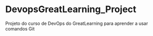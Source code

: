 # DevopsGreatLearning_Project
Projeto do curso de DevOps do GreatLearning para aprender a usar comandos Git 
